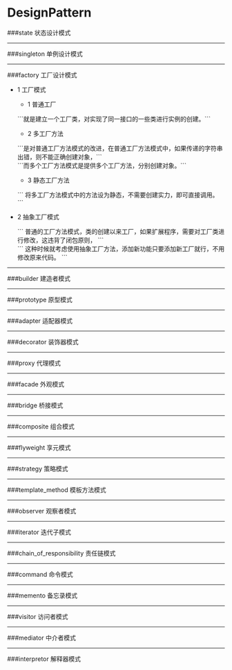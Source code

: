 # DesignPattern

###state 状态设计模式 

***
###singleton 单例设计模式

***
###factory 工厂设计模式
* 1 工厂模式
	* 1 普通工厂
	<p>```就是建立一个工厂类，对实现了同一接口的一些类进行实例的创建。```</p>
	
	* 2 多工厂方法
	<p>
	```是对普通工厂方法模式的改进，在普通工厂方法模式中，如果传递的字符串出错，则不能正确创建对象，``` <br/>
	```而多个工厂方法模式是提供多个工厂方法，分别创建对象。```
	</p>
	
	* 3 静态工厂方法
	<p>``` 将多工厂方法模式中的方法设为静态，不需要创建实力，即可直接调用。 ```</p>
	
* 2 抽象工厂模式
	<p>
	``` 普通的工厂方法模式，类的创建以来工厂，如果扩展程序，需要对工厂类进行修改，这违背了闭包原则， ``` <br/>
	``` 这种时候就考虑使用抽象工厂方法，添加新功能只要添加新工厂就行，不用修改原来代码。 ```
	</p>
	
***
###builder 建造者模式

***
###prototype 原型模式

***
###adapter 适配器模式

***
###decorator 装饰器模式

***
###proxy 代理模式

***
###facade 外观模式

***
###bridge 桥接模式

***
###composite 组合模式

***
###flyweight 享元模式

***
###strategy 策略模式

***
###template_method 模板方法模式

***
###observer 观察者模式

***
###iterator 迭代子模式

***
###chain_of_responsibility 责任链模式

***
###command 命令模式

***
###memento 备忘录模式

***
###visitor 访问者模式

***
###mediator 中介者模式

***
###interpretor 解释器模式
